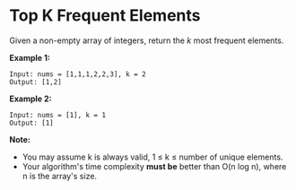 # Top K Frequent Elements

Given a non-empty array of integers, return the _k_ most frequent elements.

**Example 1:**

```pseudo
Input: nums = [1,1,1,2,2,3], k = 2
Output: [1,2]
```

**Example 2:**

```pseudo
Input: nums = [1], k = 1
Output: [1]
```

**Note:**

- You may assume k is always valid, 1 ≤ k ≤ number of unique elements.
- Your algorithm's time complexity **must be** better than O(n log n), where n is the array's size.

